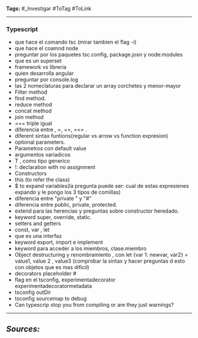 **Tags:** #_Investigar 
#ToTag #ToLink 
- - -
### Typescript
- que hace el comando tsc (mirar tambien el flag -i)
- que hace el coamnd node
- preguntar por los paquetes tsc.config, package.josn y node:modules
- que es un superset
- framework vs libreria
- quien desarrolla angular
- preguntar por console.log
- las 2 nomeclaturas para declarar un array  corchetes y menor-mayor
- Filter method
- find method.
- reduce method
- concat method 
- join method
- === triple igual 
- diferencia entre , =, \==, \=== .
- diferent sintax funtions(regular vs arrow vs function expresion)
- optional parameters.
- Parametros con default value
- argumentos variadicos
- T , como tipo generico
- !: declaration with no assignment
- Constructors
- this (to refer the class)
- $ to expand variables(la pregunta puede ser: cual de estas expresienes expando y le pongo los 3 tipos de comillas)
- diferencia entre "private " y "#"
- diferencia entre public, private, protected.
- extend para las herencias y preguntas sobre constructor heredado.
- keyword super, override, static.
- setters and getters
- const, var , let
- que es una interfaz
- keyword export, import e implement 
- keyword para acceder a los miembros, clase.miembro
- Object destructuring y renombramiento , con let {var 1: newvar, var2} = value1, value 2 , value3 (comprobar la sintax y hacer preguntas d esto con objetos que es mas dificil)
- decorators placeholder \#
- flag en el tsconfig, experimentadecorator experimentadecoratormetadata
- tsconfig outDir
-  tsconfig sourcemap to debug
- Can typescrip stop you from compiling or are they just warnings?
- - - 
## ***Sources:***